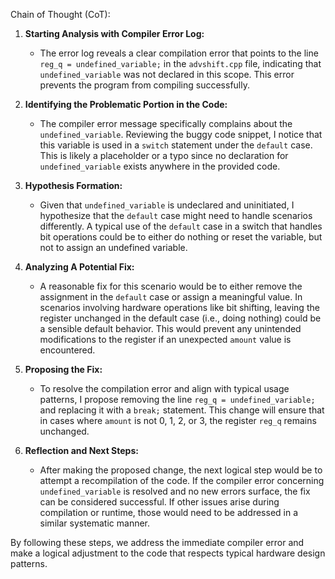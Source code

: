 Chain of Thought (CoT):

1. **Starting Analysis with Compiler Error Log:**
   - The error log reveals a clear compilation error that points to the line `reg_q = undefined_variable;` in the `advshift.cpp` file, indicating that `undefined_variable` was not declared in this scope. This error prevents the program from compiling successfully.

2. **Identifying the Problematic Portion in the Code:**
   - The compiler error message specifically complains about the `undefined_variable`. Reviewing the buggy code snippet, I notice that this variable is used in a `switch` statement under the `default` case. This is likely a placeholder or a typo since no declaration for `undefined_variable` exists anywhere in the provided code.

3. **Hypothesis Formation:**
   - Given that `undefined_variable` is undeclared and uninitiated, I hypothesize that the `default` case might need to handle scenarios differently. A typical use of the `default` case in a switch that handles bit operations could be to either do nothing or reset the variable, but not to assign an undefined variable.

4. **Analyzing A Potential Fix:**
   - A reasonable fix for this scenario would be to either remove the assignment in the `default` case or assign a meaningful value. In scenarios involving hardware operations like bit shifting, leaving the register unchanged in the default case (i.e., doing nothing) could be a sensible default behavior. This would prevent any unintended modifications to the register if an unexpected `amount` value is encountered.

5. **Proposing the Fix:**
   - To resolve the compilation error and align with typical usage patterns, I propose removing the line `reg_q = undefined_variable;` and replacing it with a `break;` statement. This change will ensure that in cases where `amount` is not 0, 1, 2, or 3, the register `reg_q` remains unchanged.

6. **Reflection and Next Steps:**
   - After making the proposed change, the next logical step would be to attempt a recompilation of the code. If the compiler error concerning `undefined_variable` is resolved and no new errors surface, the fix can be considered successful. If other issues arise during compilation or runtime, those would need to be addressed in a similar systematic manner.

By following these steps, we address the immediate compiler error and make a logical adjustment to the code that respects typical hardware design patterns.